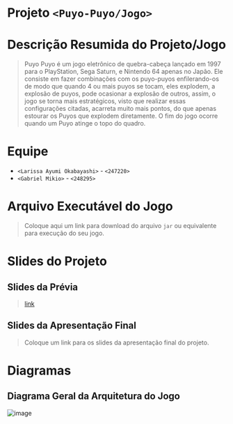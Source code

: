 # Projeto `<Puyo-Puyo/Jogo>`

# Descrição Resumida do Projeto/Jogo

> Puyo Puyo é um jogo eletrônico de quebra-cabeça lançado em 1997 para o PlayStation, Sega Saturn, e Nintendo 64 apenas no Japão. Ele consiste em fazer combinações com os puyo-puyos enfilerando-os de modo que quando 4 ou mais puyos se tocam, eles explodem, a explosão de puyos, pode ocasionar a explosão de outros, assim, o jogo se torna mais estratégicos, visto que realizar essas configurações citadas, acarreta muito mais pontos, do que apenas estourar os Puyos que explodem diretamente. O fim do jogo ocorre quando um Puyo atinge o topo do quadro.

# Equipe
* `<Larissa Ayumi Okabayashi>` - `<247220>`
* `<Gabriel Mikio>` - `<248295>`

# Arquivo Executável do Jogo

> Coloque aqui um link para download do arquivo `jar` ou equivalente para execução do seu jogo.

# Slides do Projeto

## Slides da Prévia
> [link](https://www.canva.com/design/DAFBKpJP6-U/I3DJP-M3G08Ff8unRmgwOw/view?utm_content=DAFBKpJP6-U&utm_campaign=designshare&utm_medium=link2&utm_source=sharebutton)

## Slides da Apresentação Final
> Coloque um link para os slides da apresentação final do projeto.

# Diagramas

## Diagrama Geral da Arquitetura do Jogo
![image](https://user-images.githubusercontent.com/82288999/176044745-79eb9d70-346f-4411-9e80-c45aa416bffd.png)
